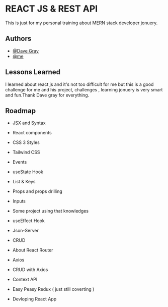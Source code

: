 
# REACT JS & REST API

This is just for my personal training about MERN stack developer jonuery.


## Authors

- [@Dave Gray](https://github.com/gitdagray)
- [@me](https://github.com/arkarWebDev)

## Lessons Learned

I learned about react js and it's not too difficult for me but this is a good challenge for me and his project, challenges ,  learning jonuery is very smart and fun.Thank Dave gray for everything.


## Roadmap

- JSX and Syntax 

- React components

- CSS 3 Styles

- Tailwind CSS 

- Events

- useState Hook

- List & Keys

- Props and props drilling

- Inputs

- Some project using that knowledges

- useEffect Hook

- Json-Server

- CRUD

- About React Router

- Axios

- CRUD with Axios

- Context API

- Easy Peasy Redux ( just still coverting )

- Devloping React App
